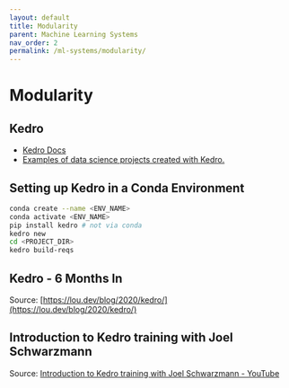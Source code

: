 ```yaml
---
layout: default
title: Modularity
parent: Machine Learning Systems
nav_order: 2
permalink: /ml-systems/modularity/
---
```


# Modularity

## Kedro

- [Kedro Docs](https://kedro.readthedocs.io/en/stable/index.html)
- [Examples of data science projects created with Kedro.](https://github.com/kedro-org/kedro-community)

## Setting up Kedro in a Conda Environment

```bash
conda create --name <ENV_NAME>
conda activate <ENV_NAME>
pip install kedro # not via conda
kedro new
cd <PROJECT_DIR>
kedro build-reqs
```

## Kedro - 6 Months In

Source: [https://lou.dev/blog/2020/kedro/](https://lou.dev/blog/2020/kedro/)

## Introduction to Kedro training with Joel Schwarzmann

Source: [Introduction to Kedro training with Joel Schwarzmann - YouTube](https://www.youtube.com/watch?v=NU7LmDZGb6E&ab_channel=QuantumBlack)

